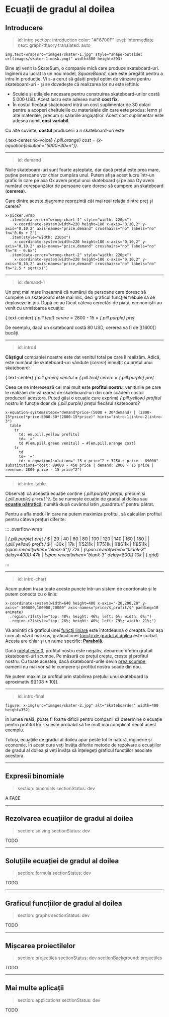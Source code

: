 # Ecuații de gradul al doilea

## Introducere

> id: intro
> section: introduction
> color: "#F6700F"
> level: Intermediate
> next: graph-theory
> translated: auto

    img.text-wrap(src="images/skater-1.jpg" style="shape-outside: url(images/skater-1-mask.png)" width=300 height=393)

Bine ați venit la SkateSum, o companie mică care produce skateboard-uri. Inginerii au lucrat la un nou model, _SquareBoard_, care este pregătit pentru a intra în producție. Vi s-a cerut să găsiți prețul optim de vânzare pentru skateboard-uri - și se dovedește că realizarea lor nu este ieftină:

* Sculele și utilajele necesare pentru construirea skateboard-urilor costă 5.000 USD. Acest lucru este adesea numit __cost fix__.
* În costul fiecărui skateboard intră un cost suplimentar de 30 dolari pentru a acoperi cheltuielile cu materialele din care este produs: lemn și alte materiale, precum și salariile angajaților. Acest cost suplimentar este adesea numit __cost variabil__.

Cu alte cuvinte, __costul__ producerii a _n_ skateboard-uri este

{.text-center.no-voice} _{.pill.orange} cost_ = _{x-equation(solution="5000+30×n")}_.

---
> id: demand

Noile skateboard-uri sunt foarte așteptate, dar dacă prețul este prea mare, puține persoane vor chiar cumpăra unul. Putem afișa acest lucru într-un grafic în care pe axa Ox avem prețul unui skateboard și pe axa Oy avem numărul corespunzător de persoane care doresc să cumpere un skateboard (__cererea__).

Care dintre aceste diagrame reprezintă cât mai real relația dintre preț și cerere?

    x-picker.wrap
      .item(data-error="wrong-chart-1" style="width: 220px")
        x-coordinate-system(width=220 height=180 x-axis="0,10,2" y-axis="0,10,2" axis-names="price,demand" crosshairs="no" labels="no" fn="0.6x + 2")
      .item(style="width: 220px")
        x-coordinate-system(width=220 height=180 x-axis="0,10,2" y-axis="0,10,2" axis-names="price,demand" crosshairs="no" labels="no" fn="8 - 0.6x")
      .item(data-error="wrong-chart-2" style="width: 220px")
        x-coordinate-system(width=220 height=180 x-axis="0,10,2" y-axis="0,10,2" axis-names="price,demand" crosshairs="no" labels="no" fn="2.5 * sqrt(x)")

---
> id: demand-1

Un preț mai mare înseamnă că numărul de persoane care doresc să cumpere un skateboard este mai mic, deci graficul funcției trebuie să se deplaseze în jos. După ce au făcut câteva cercetări de piață, economiștii au venit cu următoarea ecuație:

{.text-center} _{.pill.teal} cerere_ = 2800 - 15 × _{.pill.purple} preț_

De exemplu, dacă un skateboard costă 80 USD, cererea va fi de [[1600]] bucăți.

---
> id: intro4

__Câștigul__ companiei noastre este dat venitul total pe care îl realizăm. Adică, este numărul de skateboard-uri vândute (_cerere_) înmulțit cu prețul unui skateboard:

{.text-center} _{.pill.green} venitul_ = _{.pill.teal} cerere_ × _{.pill.purple} preț_

Ceea ce ne interesează cel mai mult este __profitul nostru__: veniturile pe care le realizăm din vânzarea de skateboard-uri din care scădem costul producerii acestora. Puteți găsi o ecuație care exprimă _{.pill.yellow} profitul_ nostru în funcție doar de _{.pill.purple} prețul_ fiecărui skateboard?

    x-equation-system(steps="demand*price-(5000 + 30*demand) | (2800-15*price)*price-5000-30*(2800-15*price)" hints="intro-1|intro-2|intro-3")
      table
        tr
          td: em.pill.yellow profitul
          td= '='
          td #[em.pill.green venitul] − #[em.pill.orange cost]
        tr
          td
          td= '='
          td: x-equation(solution="-15 × price^2 + 3250 × price - 89000" substitutions="cost: 89000 - 450 price | demand: 2800 - 15 price | revenue: 2800 price - 15 price^2")

---
> id: intro-table

Observați că această ecuație conține _{.pill.purple} prețul_, precum și _{.pill.purple} `pretul^2`_. Ea se numește ecuație de gradul al doilea sau [__ecuație pătratică__](gloss:quadratic-equation), numită după cuvântul latin „quadratus” pentru pătrat.

Pentru a afla modul în care ne putem maximiza profitul, să calculăm profitul pentru câteva prețuri diferite:

::: .overflow-wrap

| _{.pill.purple} preț / $_   | 20   | 40  | 60      | 80      | 100     | 120     | 140 | 160 | 180 |
| _{.pill.yellow} profit / $_ | –30k | 17k | [[52]]k | [[75]]k | [[86]]k | [[85]]k | _{span.reveal(when="blank-3")} 72k_ | _{span.reveal(when="blank-3" delay=400)} 47k_ | _{span.reveal(when="blank-3" delay=800)} 10k_ |
{.grid}

:::

---
> id: intro-chart

Acum putem trasa toate aceste puncte într-un sistem de coordonate și le putem conecta cu o linie:

    x-coordinate-system(width=640 height=400 x-axis="-20,200,20" y-axis="-100000,100000,20000" axis-names="price/$,profit/$" padding=10 animate)
      .region.r1(style="top: 48%; height: 46%; left: 6%; width: 6%;")
      .region.r2(style="top: 26%; height: 40%; left: 79%; width: 21%;")

Vă amintiți că graficul unei [funcții liniare](gloss:linear-function) este întotdeauna o dreaptă. Dar așa cum ați văzut mai sus, graficul unei [funcții de gradul al doilea](gloss:quadratic-function) este curbat. Acesta are chiar și un nume specific: [__Parabolă__](gloss:parabola).

Dacă [prețul este 0](->.r1), profitul nostru este negativ, deoarece oferim gratuit skateboard-uri scumpe. Pe măsură ce prețul crește, crește și profitul nostru. Cu toate acestea, dacă skateboard-urile devin [prea scumpe](->.r2), oamenii nu mai vor să le cumpere și profitul nostru scade din nou.

Ne putem maximiza profitul prin stabilirea prețului unui skateboard la aproximativ $[[108 ± 10]].

---
> id: intro-final

    figure: x-img(src="images/skater-2.jpg" alt="Skateboarder" width=400 height=352)

În lumea reală, poate fi foarte dificil pentru companii să determine o ecuație pentru profitul lor - și este probabil să fie mult mai complicat decât acest exemplu.

Totuși, ecuațiile de gradul al doilea apar peste tot în natură, inginerie și economie. În acest curs veți învăța diferite metode de rezolvare a ecuațiilor de gradul al doilea și veți învăța să înțelegeți graficul funcțiilor asociate acestora.

---

## Expresii binomiale

> section: binomials
> sectionStatus: dev

A FACE

---

## Rezolvarea ecuațiilor de gradul al doilea

> section: solving
> sectionStatus: dev

TODO

---

## Soluțiile ecuației de gradul al doilea

> section: formula
> sectionStatus: dev

TODO

---

## Graficul funcțiilor de gradul al doilea

> section: graphs
> sectionStatus: dev

TODO

---

## Mișcarea proiectilelor

> section: projectiles
> sectionStatus: dev
> sectionBackground: projectiles

TODO

---

## Mai multe aplicații

> section: applications
> sectionStatus: dev

TODO
